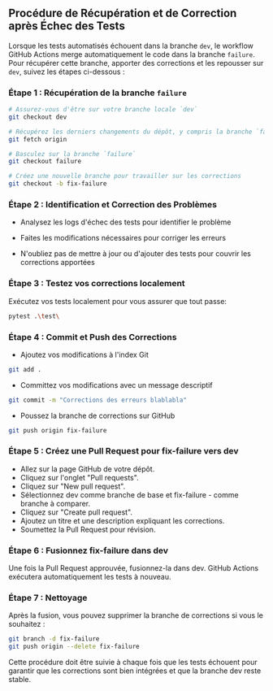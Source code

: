 ## Procédure de Récupération et de Correction après Échec des Tests

Lorsque les tests automatisés échouent dans la branche `dev`, le workflow GitHub Actions merge automatiquement le code dans la branche `failure`. Pour récupérer cette branche, apporter des corrections et les repousser sur `dev`, suivez les étapes ci-dessous :

### Étape 1 : Récupération de la branche `failure`
```bash
# Assurez-vous d'être sur votre branche locale `dev`
git checkout dev

# Récupérez les derniers changements du dépôt, y compris la branche `failure`
git fetch origin

# Basculez sur la branche `failure`
git checkout failure

# Créez une nouvelle branche pour travailler sur les corrections
git checkout -b fix-failure
```

### Étape 2 : Identification et Correction des Problèmes

- Analysez les logs d'échec des tests pour identifier le problème
- Faites les modifications nécessaires pour corriger les erreurs

- N'oubliez pas de mettre à jour ou d'ajouter des tests pour couvrir les corrections apportées

### Étape 3 : Testez vos corrections localement

Exécutez vos tests localement pour vous assurer que tout passe:
```bash
pytest .\test\
```

### Étape 4 : Commit et Push des Corrections

- Ajoutez vos modifications à l'index Git

```bash
git add .
```

- Committez vos modifications avec un message descriptif

```bash
git commit -m "Corrections des erreurs blablabla"
```

- Poussez la branche de corrections sur GitHub

```bash
git push origin fix-failure
```

### Étape 5 : Créez une Pull Request pour fix-failure vers dev

- Allez sur la page GitHub de votre dépôt.
- Cliquez sur l'onglet "Pull requests".
- Cliquez sur "New pull request".
- Sélectionnez dev comme branche de base et fix-failure - comme branche à comparer.
- Cliquez sur "Create pull request".
- Ajoutez un titre et une description expliquant les corrections.
- Soumettez la Pull Request pour révision.

### Étape 6 : Fusionnez fix-failure dans dev

Une fois la Pull Request approuvée, fusionnez-la dans dev.
GitHub Actions exécutera automatiquement les tests à nouveau.

### Étape 7 : Nettoyage

Après la fusion, vous pouvez supprimer la branche de corrections si vous le souhaitez :

```bash
git branch -d fix-failure
git push origin --delete fix-failure
```

Cette procédure doit être suivie à chaque fois que les tests échouent pour garantir que les corrections sont bien intégrées et que la branche dev reste stable.

